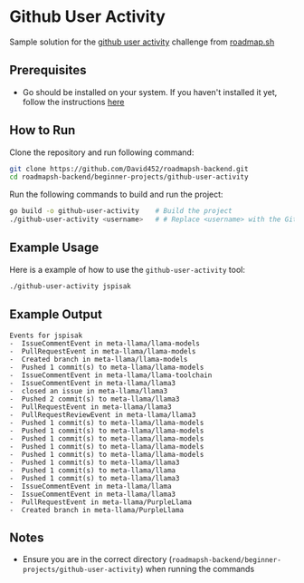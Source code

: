 # Github User Activity
Sample solution for the [github user activity](https://roadmap.sh/projects/github-user-activity) challenge from [roadmap.sh](https://roadmap.sh)

## Prerequisites
- Go should be installed on your system. If you haven't installed it yet, follow the instructions [here](https://golang.org/doc/install)

## How to Run
Clone the repository and run following command:
```bash
git clone https://github.com/David452/roadmapsh-backend.git
cd roadmapsh-backend/beginner-projects/github-user-activity
```

Run the following commands to build and run the project:
```bash
go build -o github-user-activity    # Build the project
./github-user-activity <username>   # # Replace <username> with the GitHub username to fetch activity
```


## Example Usage
Here is a example of how to use the `github-user-activity` tool:

```bash
./github-user-activity jspisak
```

## Example Output

```
Events for jspisak
-  IssueCommentEvent in meta-llama/llama-models
-  PullRequestEvent in meta-llama/llama-models
-  Created branch in meta-llama/llama-models
-  Pushed 1 commit(s) to meta-llama/llama-models
-  IssueCommentEvent in meta-llama/llama-toolchain
-  IssueCommentEvent in meta-llama/llama3
-  closed an issue in meta-llama/llama3
-  Pushed 2 commit(s) to meta-llama/llama3
-  PullRequestEvent in meta-llama/llama3
-  PullRequestReviewEvent in meta-llama/llama3
-  Pushed 1 commit(s) to meta-llama/llama-models
-  Pushed 1 commit(s) to meta-llama/llama-models
-  Pushed 1 commit(s) to meta-llama/llama-models
-  Pushed 1 commit(s) to meta-llama/llama-models
-  Pushed 1 commit(s) to meta-llama/llama-models
-  Pushed 1 commit(s) to meta-llama/llama3
-  Pushed 1 commit(s) to meta-llama/llama
-  Pushed 1 commit(s) to meta-llama/llama3
-  IssueCommentEvent in meta-llama/llama
-  IssueCommentEvent in meta-llama/llama3
-  PullRequestEvent in meta-llama/PurpleLlama
-  Created branch in meta-llama/PurpleLlama
```

## Notes
- Ensure you are in the correct directory (`roadmapsh-backend/beginner-projects/github-user-activity`) when running the commands